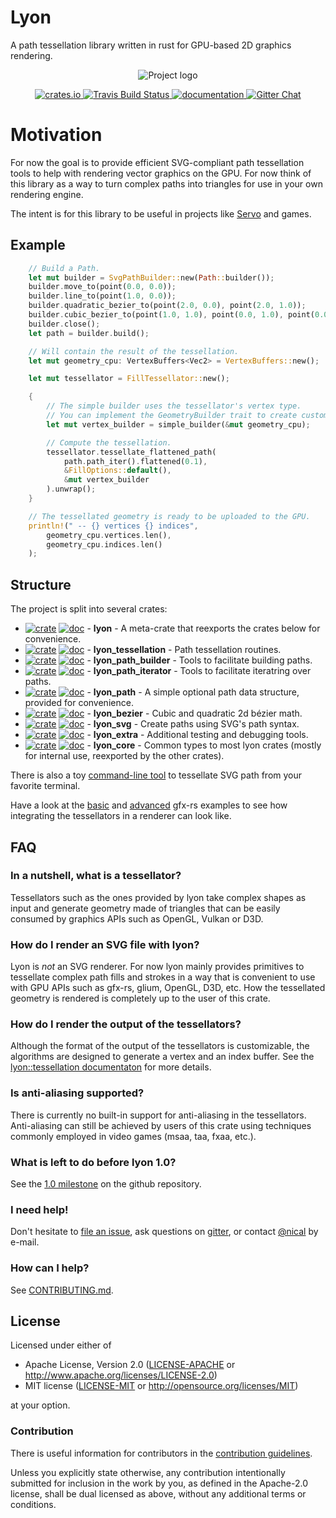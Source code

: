 # Lyon
A path tessellation library written in rust for GPU-based 2D graphics rendering.

<p align="center">
<img src="https://nical.github.io/lyon-doc/lyon-logo.svg" alt="Project logo">
</p>

<p align="center">
  <a href="https://crates.io/crates/lyon">
      <img src="http://meritbadge.herokuapp.com/lyon" alt="crates.io">
  </a>
  <a href="https://travis-ci.org/nical/lyon">
      <img src="https://img.shields.io/travis/nical/lyon/master.svg" alt="Travis Build Status">
  </a>
  <a href="https://docs.rs/lyon">
      <img src="https://docs.rs/lyon/badge.svg" alt="documentation">
  </a>

  <a href="https://gitter.im/lyon-rs/Lobby">
    <img src="https://img.shields.io/badge/GITTER-join%20chat-green.svg" alt="Gitter Chat">
  </a>

</p>

# Motivation

For now the goal is to provide efficient SVG-compliant path tessellation tools to help with rendering vector graphics on the GPU. For now think of this library as a way to turn complex paths into triangles for use in your own rendering engine.

The intent is for this library to be useful in projects like [Servo](https://servo.org/) and games.

## Example

```rust
    // Build a Path.
    let mut builder = SvgPathBuilder::new(Path::builder());
    builder.move_to(point(0.0, 0.0));
    builder.line_to(point(1.0, 0.0));
    builder.quadratic_bezier_to(point(2.0, 0.0), point(2.0, 1.0));
    builder.cubic_bezier_to(point(1.0, 1.0), point(0.0, 1.0), point(0.0, 0.0));
    builder.close();
    let path = builder.build();

    // Will contain the result of the tessellation.
    let mut geometry_cpu: VertexBuffers<Vec2> = VertexBuffers::new();

    let mut tessellator = FillTessellator::new();

    {
        // The simple builder uses the tessellator's vertex type.
        // You can implement the GeometryBuilder trait to create custom vertices.
        let mut vertex_builder = simple_builder(&mut geometry_cpu);

        // Compute the tessellation.
        tessellator.tessellate_flattened_path(
            path.path_iter().flattened(0.1),
            &FillOptions::default(),
            &mut vertex_builder
        ).unwrap();
    }

    // The tessellated geometry is ready to be uploaded to the GPU.
    println!(" -- {} vertices {} indices",
        geometry_cpu.vertices.len(),
        geometry_cpu.indices.len()
    );
```

## Structure

The project is split into several crates:

* [![crate](http://meritbadge.herokuapp.com/lyon)](https://crates.io/crates/lyon)
  [![doc](https://docs.rs/lyon/badge.svg)](https://docs.rs/lyon) -
  **lyon** - A meta-crate that reexports the crates below for convenience.
* [![crate](http://meritbadge.herokuapp.com/lyon_tessellation)](https://crates.io/crates/lyon_tessellation)
  [![doc](https://docs.rs/lyon_tessellation/badge.svg)](https://docs.rs/lyon_tessellation) -
  **lyon_tessellation** - Path tessellation routines.
* [![crate](http://meritbadge.herokuapp.com/lyon_path_builder)](https://crates.io/crates/lyon_path_builder)
  [![doc](https://docs.rs/lyon_path_builder/badge.svg)](https://docs.rs/lyon_path_builder) -
  **lyon_path_builder** - Tools to facilitate building paths.
* [![crate](http://meritbadge.herokuapp.com/lyon_path_iterator)](https://crates.io/crates/lyon_path_iterator)
  [![doc](https://docs.rs/lyon_path_iterator/badge.svg)](https://docs.rs/lyon_path_iterator) - 
  **lyon_path_iterator** - Tools to facilitate iteratring over paths.
* [![crate](http://meritbadge.herokuapp.com/lyon_path)](https://crates.io/crates/lyon_path)
  [![doc](https://docs.rs/lyon_path/badge.svg)](https://docs.rs/lyon_path) -
  **lyon_path** - A simple optional path data structure, provided for convenience.
* [![crate](http://meritbadge.herokuapp.com/lyon_bezier)](https://crates.io/crates/lyon_bezier)
  [![doc](https://docs.rs/lyon_bezier/badge.svg)](https://docs.rs/lyon_bezier) -
  **lyon_bezier** - Cubic and quadratic 2d bézier math.
* [![crate](http://meritbadge.herokuapp.com/lyon_svg)](https://crates.io/crates/lyon_svg)
  [![doc](https://docs.rs/lyon_svg/badge.svg)](https://docs.rs/lyon_svg) -
  **lyon_svg** - Create paths using SVG's path syntax.
* [![crate](http://meritbadge.herokuapp.com/lyon_extra)](https://crates.io/crates/lyon_extra)
  [![doc](https://docs.rs/lyon_extra/badge.svg)](https://docs.rs/lyon_extra) -
  **lyon_extra** - Additional testing and debugging tools.
* [![crate](http://meritbadge.herokuapp.com/lyon_core)](https://crates.io/crates/lyon_core)
  [![doc](https://docs.rs/lyon_core/badge.svg)](https://docs.rs/lyon_core) -
  **lyon_core** - Common types to most lyon crates (mostly for internal use, reexported by the other crates).

There is also a toy [command-line tool](cli) to tessellate SVG path from your favorite terminal.

Have a look at the [basic](examples/gfx_basic) and [advanced](examples/gfx_advanced) gfx-rs examples to see how integrating the tessellators in a renderer can look like.

## FAQ

### In a nutshell, what is a tessellator?

Tessellators such as the ones provided by lyon take complex shapes as input and generate geometry made of triangles that can be easily consumed by graphics APIs such as OpenGL, Vulkan or D3D.

### How do I render an SVG file with lyon?

Lyon is *not* an SVG renderer. For now lyon mainly provides primitives to tessellate complex path fills and strokes in a way that is convenient to use with GPU APIs such as gfx-rs, glium, OpenGL, D3D, etc. How the tessellated geometry is rendered is completely up to the user of this crate.

### How do I render the output of the tessellators?

Although the format of the output of the tessellators is customizable, the algorithms are designed to generate a vertex and an index buffer. See the [lyon::tessellation documentaton](https://docs.rs/lyon_tessellation/0.7.4/lyon_tessellation/#the-output-geometry-builders) for more details.

### Is anti-aliasing supported?

There is currently no built-in support for anti-aliasing in the tessellators. Anti-aliasing can still be achieved by users of this crate using techniques commonly employed in video games (msaa, taa, fxaa, etc.).

### What is left to do before lyon 1.0?

See the [1.0 milestone](https://github.com/nical/lyon/milestone/2) on the github repository.

### I need help!

Don't hesitate to [file an issue](https://github.com/nical/lyon/issues/new), ask questions on [gitter](https://gitter.im/lyon-rs/Lobby), or contact [@nical](https://github.com/nical) by e-mail.

### How can I help?

See [CONTRIBUTING.md](https://github.com/nical/lyon/blob/master/CONTRIBUTING.md).

## License

Licensed under either of

 * Apache License, Version 2.0 ([LICENSE-APACHE](LICENSE-APACHE) or http://www.apache.org/licenses/LICENSE-2.0)
 * MIT license ([LICENSE-MIT](LICENSE-MIT) or http://opensource.org/licenses/MIT)

at your option.

### Contribution

There is useful information for contributors in the [contribution guidelines](https://github.com/nical/lyon/blob/master/CONTRIBUTING.md).

Unless you explicitly state otherwise, any contribution intentionally submitted for inclusion in the work by you, as defined in the Apache-2.0 license, shall be dual licensed as above, without any additional terms or conditions.

